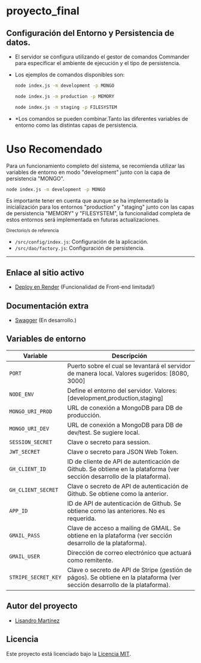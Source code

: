 # proyecto_final

## Configuración del Entorno y Persistencia de datos.

- El servidor se configura utilizando el gestor de comandos Commander para especificar el ambiente de ejecución y el tipo de persistencia.

- Los ejemplos de comandos disponibles son:

  ```bash
  node index.js -m development -p MONGO
  ```

  ```bash
  node index.js -m production -p MEMORY
  ```

  ```bash
  node index.js -m staging -p FILESYSTEM

  ```

- \*Los comandos se pueden combinar.Tanto las diferentes variables de entorno como las distintas capas de persistencia.

# Uso Recomendado

Para un funcionamiento completo del sistema, se recomienda utilizar las variables de entorno en modo "development" junto con la capa de persistencia "MONGO".

```bash
node index.js -m development -p MONGO
```

Es importante tener en cuenta que aunque se ha implementado la inicialización para los entornos "production" y "staging" junto con las capas de persistencia "MEMORY" y "FILESYSTEM", la funcionalidad completa de estos entornos será implementada en futuras actualizaciones.

<small>Directorio/s de referencia</small>

- `/src/config/index.js`: Configuración de la aplicación.
- `/src/dao/factory.js`: Configuración de persistencia.

---

## Enlace al sitio activo

- [Deploy en Render](https://proyecto-final-production-e7eb.up.railway.app/) (Funcionalidad de Front-end limitada!)

## Documentación extra

- [Swagger](https://proyecto-final-production-e7eb.up.railway.app/api-docs//) (En desarrollo.)

## Variables de entorno

| Variable            | Descripción                                                                                                                 |
| ------------------- | --------------------------------------------------------------------------------------------------------------------------- |
| `PORT`              | Puerto sobre el cual se levantará el servidor de manera local. Valores sugeridos: [8080, 3000]                              |
| `NODE_ENV`          | Define el entorno del servidor. Valores: [development,production,staging]                                                   |
| `MONGO_URI_PROD`    | URL de conexión a MongoDB para DB de producción.                                                                            |
| `MONGO_URI_DEV`     | URL de conexión a MongoDB para DB de dev/test. Se sugiere local.                                                            |
| `SESSION_SECRET`    | Clave o secreto para session.                                                                                               |
| `JWT_SECRET`        | Clave o secreto para JSON Web Token.                                                                                        |
| `GH_CLIENT_ID`      | ID de cliente de API de autenticación de Github. Se obtiene en la plataforma (ver sección desarrollo de la plataforma).     |
| `GH_CLIENT_SECRET`  | Clave o secreto de API de autenticación de Github. Se obtiene como la anterior.                                             |
| `APP_ID`            | ID de API de autenticación de Github. Se obtiene como las anteriores. No es requerida.                                      |
| `GMAIL_PASS`        | Clave de acceso a mailing de GMAIL. Se obtiene en la plataforma (ver sección desarrollo de la plataforma).                  |
| `GMAIL_USER`        | Dirección de correo electrónico que actuará como remitente.                                                                 |
| `STRIPE_SECRET_KEY` | Clave o secreto de API de Stripe (gestión de págos). Se obtiene en la plataforma (ver sección desarrollo de la plataforma). |

## Autor del proyecto

- [Lisandro Martínez](https://www.linkedin.com/in/lisandrojm/)

## Licencia

Este proyecto está licenciado bajo la [Licencia MIT](LICENSE).
